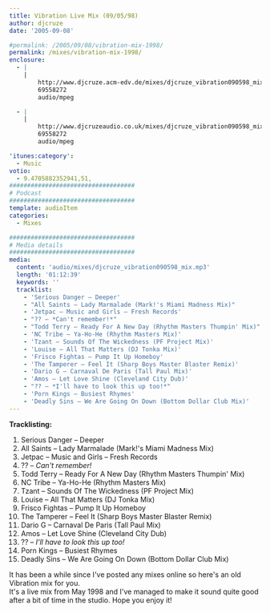 ```yaml
---
title: Vibration Live Mix (09/05/98)
author: djcruze
date: '2005-09-08'

#permalink: /2005/09/08/vibration-mix-1998/
permalink: /mixes/vibration-mix-1998/
enclosure:
  - |
    |
        http://www.djcruze.acm-edv.de/mixes/djcruze_vibration090598_mix.mp3
        69558272
        audio/mpeg

  - |
    |
        http://www.djcruzeaudio.co.uk/mixes/djcruze_vibration090598_mix.mp3
        69558272
        audio/mpeg

'itunes:category':
  - Music
votio:
  - 9.4705882352941,51,
###################################
# Podcast
###################################
template: audioItem
categories:
  - Mixes

###################################
# Media details
###################################
media:
  content: 'audio/mixes/djcruze_vibration090598_mix.mp3'
  length: '01:12:39'
  keywords: ''
  tracklist:
    - 'Serious Danger – Deeper'
    - "All Saints – Lady Marmalade (Mark!'s Miami Madness Mix)"
    - 'Jetpac – Music and Girls – Fresh Records'
    - "?? – *Can't remember!*"
    - "Todd Terry – Ready For A New Day (Rhythm Masters Thumpin' Mix)"
    - 'NC Tribe – Ya-Ho-He (Rhythm Masters Mix)'
    - 'Tzant – Sounds Of The Wickedness (PF Project Mix)'
    - 'Louise – All That Matters (DJ Tonka Mix)'
    - 'Frisco Fightas – Pump It Up Homeboy'
    - 'The Tamperer – Feel It (Sharp Boys Master Blaster Remix)'
    - 'Dario G – Carnaval De Paris (Tall Paul Mix)'
    - 'Amos – Let Love Shine (Cleveland City Dub)'
    - "?? – *I'll have to look this up too!*"
    - 'Porn Kings – Busiest Rhymes'
    - 'Deadly Sins – We Are Going On Down (Bottom Dollar Club Mix)'
---
```


**Tracklisting:**

1. Serious Danger – Deeper
2. All Saints – Lady Marmalade (Mark!'s Miami Madness Mix)
3. Jetpac – Music and Girls – Fresh Records
4. ?? – _Can't remember!_
5. Todd Terry – Ready For A New Day (Rhythm Masters Thumpin' Mix)
6. NC Tribe – Ya-Ho-He (Rhythm Masters Mix)
7. Tzant – Sounds Of The Wickedness (PF Project Mix)
8. Louise – All That Matters (DJ Tonka Mix)
9. Frisco Fightas – Pump It Up Homeboy
10. The Tamperer – Feel It (Sharp Boys Master Blaster Remix)
11. Dario G – Carnaval De Paris (Tall Paul Mix)
12. Amos – Let Love Shine (Cleveland City Dub)
13. ?? – _I'll have to look this up too!_
14. Porn Kings – Busiest Rhymes
15. Deadly Sins – We Are Going On Down (Bottom Dollar Club Mix)

It has been a while since I've posted any mixes online so here's an old Vibration mix for you.  
It's a live mix from May 1998 and I've managed to make it sound quite good after a bit of time in the studio. Hope you enjoy it!
